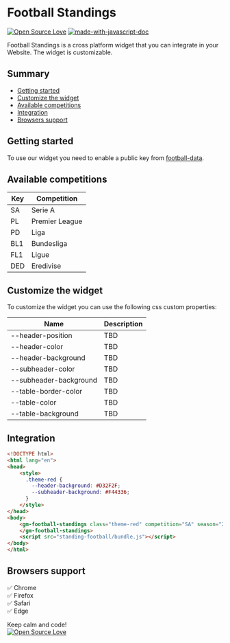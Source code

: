 # Football Standings
[![Open Source Love](https://badges.frapsoft.com/os/mit/mit.svg?v=102)](https://github.com/ellerbrock/open-source-badge/)
[![made-with-javascript-doc](https://img.shields.io/badge/Made%20with-Javascript-1f425f.svg)](https://www.sphinx-doc.org/)

Football Standings is a cross platform widget that you can integrate in your Website. The widget is customizable.

## Summary
- [Getting started](#getting-started)
- [Customize the widget](#customize-the-widget)
- [Available competitions](#available-competitions)
- [Integration](#integration)
- [Browsers support](#browsers-support)

## Getting started
To use our widget you need to enable a public key from [football-data](https://www.football-data.org/).

## Available competitions
| Key | Competition |
| ------ | ------ |
| SA | Serie A |
| PL | Premier League |
| PD | Liga |
| BL1 | Bundesliga |
| FL1 | Ligue |
| DED | Eredivise |

## Customize the widget
To customize the widget you can use the following css custom properties:

| Name | Description |
| ------ | ------ |
| --header-position | TBD |
| --header-color | TBD |
| --header-background | TBD |
| --subheader-color | TBD |
| --subheader-background | TBD |
| --table-border-color | TBD |
| --table-color | TBD |
| --table-background | TBD |

## Integration

```html
<!DOCTYPE html>
<html lang="en">
<head>
    <style>
      .theme-red {
        --header-background: #D32F2F;
        --subheader-background: #F44336;
      }
    </style>
</head>
<body>
    <gm-football-standings class="theme-red" competition="SA" season="2019" key="public-key-here">
    </gm-football-standings>
    <script src="standing-football/bundle.js"></script>
</body>
</html>
```

## Browsers support

:white_check_mark: Chrome
<br/>
:white_check_mark: Firefox
<br/>
:white_check_mark: Safari
<br/>
:white_check_mark: Edge

Keep calm and code!
<br>
[![Open Source Love](https://badges.frapsoft.com/os/v3/open-source.svg?v=102)](https://github.com/ellerbrock/open-source-badge/)